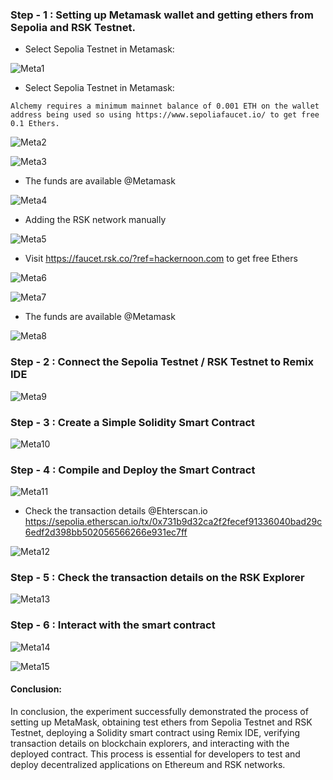 ### Step - 1 : Setting up Metamask wallet and getting ethers from Sepolia and RSK Testnet.

- Select Sepolia Testnet in Metamask:

![Meta1](https://github.com/devensinghbhagtani/Embedding-Metamask-with-Remix-IDE-and-Performing-Transactions/assets/67409912/94cf9a73-0e6e-44fe-94ce-60baa5dd117b)
- Select Sepolia Testnet in Metamask:
````
Alchemy requires a minimum mainnet balance of 0.001 ETH on the wallet address being used so using https://www.sepoliafaucet.io/ to get free 0.1 Ethers.
````
![Meta2](https://github.com/devensinghbhagtani/Embedding-Metamask-with-Remix-IDE-and-Performing-Transactions/assets/67409912/4c39cdec-80c8-421e-995e-5b01bf83f5c4)

![Meta3](https://github.com/devensinghbhagtani/Embedding-Metamask-with-Remix-IDE-and-Performing-Transactions/assets/67409912/c9e9012d-45cd-4640-8afb-e24c8a6bb57e)

- The funds are available @Metamask

![Meta4](https://github.com/devensinghbhagtani/Embedding-Metamask-with-Remix-IDE-and-Performing-Transactions/assets/67409912/7d58da2d-14c6-4910-964a-2e1c32a9a74f)
- Adding the RSK network manually

![Meta5](https://github.com/devensinghbhagtani/Embedding-Metamask-with-Remix-IDE-and-Performing-Transactions/assets/67409912/5e1248c8-ca46-479e-afce-035f1e62ca5d)
- Visit https://faucet.rsk.co/?ref=hackernoon.com to get free Ethers

![Meta6](https://github.com/devensinghbhagtani/Embedding-Metamask-with-Remix-IDE-and-Performing-Transactions/assets/67409912/910a9a5a-14d6-4dd9-8f32-e0065a3be900)

![Meta7](https://github.com/devensinghbhagtani/Embedding-Metamask-with-Remix-IDE-and-Performing-Transactions/assets/67409912/202f2ba2-23ba-4a9e-a8a4-dc4f819b4b75)

- The funds are available @Metamask

![Meta8](https://github.com/devensinghbhagtani/Embedding-Metamask-with-Remix-IDE-and-Performing-Transactions/assets/67409912/9a3f0b33-1064-4eeb-9680-3869f5ead38a)

### Step - 2 : Connect the Sepolia Testnet / RSK Testnet to Remix IDE

![Meta9](https://github.com/devensinghbhagtani/Embedding-Metamask-with-Remix-IDE-and-Performing-Transactions/assets/67409912/18f02ecd-e236-47ef-b6ca-f798e3310a1b)

### Step - 3 : Create a Simple Solidity Smart Contract

![Meta10](https://github.com/devensinghbhagtani/Embedding-Metamask-with-Remix-IDE-and-Performing-Transactions/assets/67409912/f69e67c0-37a7-4eed-9b9d-40befaf41ca0)

### Step - 4 : Compile and Deploy the Smart Contract

![Meta11](https://github.com/devensinghbhagtani/Embedding-Metamask-with-Remix-IDE-and-Performing-Transactions/assets/67409912/ab867e13-0737-4244-af1e-9c0e844a87b3)

- Check the transaction details @Ehterscan.io https://sepolia.etherscan.io/tx/0x731b9d32ca2f2fecef91336040bad29c6edf2d398bb502056566266e931ec7ff

![Meta12](https://github.com/devensinghbhagtani/Embedding-Metamask-with-Remix-IDE-and-Performing-Transactions/assets/67409912/c091fa10-0825-49f1-886e-02c79459dcce)

### Step - 5 : Check the transaction details on the RSK Explorer

![Meta13](https://github.com/devensinghbhagtani/Embedding-Metamask-with-Remix-IDE-and-Performing-Transactions/assets/67409912/517370ca-d106-4796-a4c1-6b1c35267be6)

### Step - 6 : Interact with the smart contract

![Meta14](https://github.com/devensinghbhagtani/Embedding-Metamask-with-Remix-IDE-and-Performing-Transactions/assets/67409912/012cf817-5fd8-4f46-aecc-2a1da1bf8bc3)

![Meta15](https://github.com/devensinghbhagtani/Embedding-Metamask-with-Remix-IDE-and-Performing-Transactions/assets/67409912/04c8f67c-ae02-4859-b7e7-bf2462813110)

#### Conclusion:
In conclusion, the experiment successfully demonstrated the process of setting up MetaMask, obtaining test ethers from Sepolia Testnet and RSK Testnet, deploying a Solidity smart contract using Remix IDE, verifying transaction details on blockchain explorers, and interacting with the deployed contract. This process is essential for developers to test and deploy decentralized applications on Ethereum and RSK networks.
